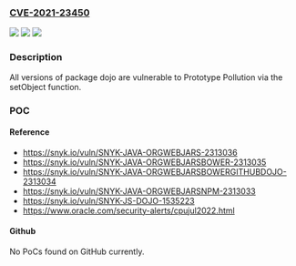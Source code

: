 ### [CVE-2021-23450](https://cve.mitre.org/cgi-bin/cvename.cgi?name=CVE-2021-23450)
![](https://img.shields.io/static/v1?label=Product&message=dojo&color=blue)
![](https://img.shields.io/static/v1?label=Version&message=%3E%3D%200%20&color=brighgreen)
![](https://img.shields.io/static/v1?label=Vulnerability&message=Prototype%20Pollution&color=brighgreen)

### Description

All versions of package dojo are vulnerable to Prototype Pollution via the setObject function.

### POC

#### Reference
- https://snyk.io/vuln/SNYK-JAVA-ORGWEBJARS-2313036
- https://snyk.io/vuln/SNYK-JAVA-ORGWEBJARSBOWER-2313035
- https://snyk.io/vuln/SNYK-JAVA-ORGWEBJARSBOWERGITHUBDOJO-2313034
- https://snyk.io/vuln/SNYK-JAVA-ORGWEBJARSNPM-2313033
- https://snyk.io/vuln/SNYK-JS-DOJO-1535223
- https://www.oracle.com/security-alerts/cpujul2022.html

#### Github
No PoCs found on GitHub currently.

